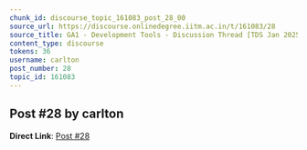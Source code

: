 ```yaml
---
chunk_id: discourse_topic_161083_post_28_00
source_url: https://discourse.onlinedegree.iitm.ac.in/t/161083/28
source_title: GA1 - Development Tools - Discussion Thread [TDS Jan 2025]
content_type: discourse
tokens: 36
username: carlton
post_number: 28
topic_id: 161083
---
```


## Post #28 by carlton

**Direct Link**: [Post #28](https://discourse.onlinedegree.iitm.ac.in/t/161083/28)
